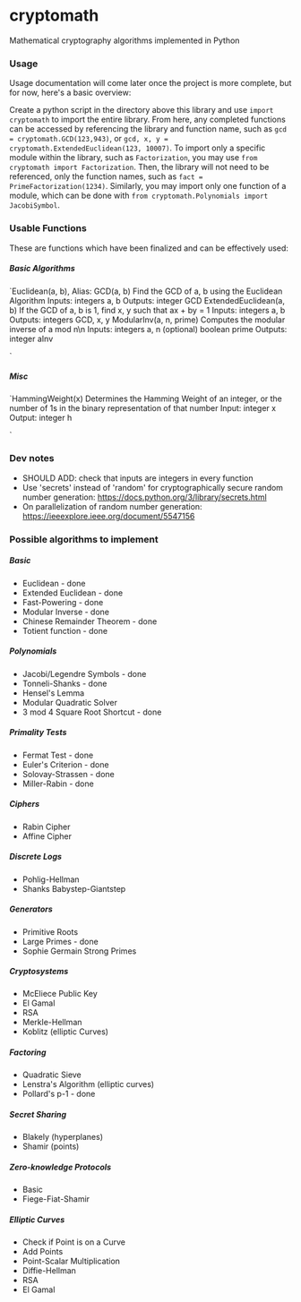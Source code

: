 # cryptomath
Mathematical cryptography algorithms implemented in Python

### Usage
Usage documentation will come later once the project is more complete, but for now, here's a basic overview:

Create a python script in the directory above this library and use `import cryptomath` to import the entire library. From here, any completed functions can be accessed by referencing the library and function name, such as `gcd = cryptomath.GCD(123,943)`, or `gcd, x, y = cryptomath.ExtendedEuclidean(123, 10007)`.
To import only a specific module within the library, such as `Factorization`, you may use `from cryptomath import Factorization`. Then, the library will not need to be referenced, only the function names, such as `fact = PrimeFactorization(1234)`. Similarly, you may import only one function of a module, which can be done with `from cryptomath.Polynomials import JacobiSymbol`.

### Usable Functions
These are functions which have been finalized and can be effectively used:

##### Basic Algorithms
`Euclidean(a, b), Alias: GCD(a, b)
Find the GCD of a, b using the Euclidean Algorithm
  Inputs:
    integers a, b
  Outputs:
    integer GCD
ExtendedEuclidean(a, b)
If the GCD of a, b is 1, find x, y such that ax + by = 1
  Inputs:
    integers a, b
  Outputs:
    integers GCD, x, y
ModularInv(a, n, prime)
Computes the modular inverse of a mod n\n
  Inputs:
    integers a, n
    (optional) boolean prime
  Outputs:
    integer aInv

`

##### Misc
`HammingWeight(x)
Determines the Hamming Weight of an integer, or the number of 1s in the binary representation of that number
  Input:
    integer x
  Output:
    integer h

`

### Dev notes
* SHOULD ADD: check that inputs are integers in every function
* Use 'secrets' instead of 'random' for cryptographically secure random number generation: https://docs.python.org/3/library/secrets.html
* On parallelization of random number generation: https://ieeexplore.ieee.org/document/5547156

### Possible algorithms to implement

##### Basic
* Euclidean - done
* Extended Euclidean - done
* Fast-Powering - done
* Modular Inverse - done
* Chinese Remainder Theorem - done
* Totient function - done

##### Polynomials
* Jacobi/Legendre Symbols - done
* Tonneli-Shanks - done
* Hensel's Lemma
* Modular Quadratic Solver
* 3 mod 4 Square Root Shortcut - done

##### Primality Tests
* Fermat Test - done
* Euler's Criterion - done
* Solovay-Strassen - done
* Miller-Rabin - done

##### Ciphers
* Rabin Cipher
* Affine Cipher

##### Discrete Logs
* Pohlig-Hellman
* Shanks Babystep-Giantstep

##### Generators
* Primitive Roots
* Large Primes - done
* Sophie Germain Strong Primes

##### Cryptosystems
* McEliece Public Key
* El Gamal
* RSA
* Merkle-Hellman
* Koblitz (elliptic Curves)

##### Factoring
* Quadratic Sieve
* Lenstra's Algorithm (elliptic curves)
* Pollard's p-1 - done

##### Secret Sharing
* Blakely (hyperplanes)
* Shamir (points)

##### Zero-knowledge Protocols
* Basic
* Fiege-Fiat-Shamir

##### Elliptic Curves
* Check if Point is on a Curve
* Add Points
* Point-Scalar Multiplication
* Diffie-Hellman
* RSA
* El Gamal
